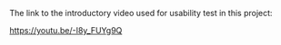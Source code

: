 The link to the introductory video used for usability test in this project:

https://youtu.be/-I8y_FUYg9Q